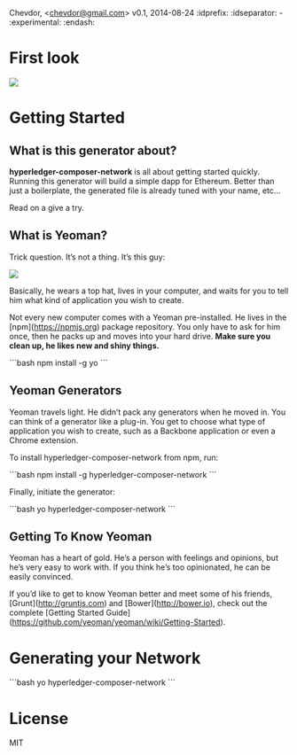 Chevdor, &lt;<chevdor@gmail.com>&gt; v0.1, 2014-08-24 :idprefix:
:idseparator: - :experimental: :endash:

First look
==========

![](https://asciinema.org/a/89762.png)

Getting Started
===============

What is this generator about?
-----------------------------

**hyperledger-composer-network** is all about getting started quickly.
Running this generator will build a simple dapp for Ethereum. Better
than just a boilerplate, the generated file is already tuned with your
name, etc…

Read on a give a try.

What is Yeoman?
---------------

Trick question. It’s not a thing. It’s this guy:

![](http://i.imgur.com/JHaAlBJ.png)

Basically, he wears a top hat, lives in your computer, and waits for you
to tell him what kind of application you wish to create.

Not every new computer comes with a Yeoman pre-installed. He lives in
the \[npm\](<https://npmjs.org>) package repository. You only have to
ask for him once, then he packs up and moves into your hard drive.
**Make sure you clean up, he likes new and shiny things.**

\`\`\`bash npm install -g yo \`\`\`

Yeoman Generators
-----------------

Yeoman travels light. He didn’t pack any generators when he moved in.
You can think of a generator like a plug-in. You get to choose what type
of application you wish to create, such as a Backbone application or
even a Chrome extension.

To install hyperledger-composer-network from npm, run:

\`\`\`bash npm install -g hyperledger-composer-network \`\`\`

Finally, initiate the generator:

\`\`\`bash yo hyperledger-composer-network \`\`\`

Getting To Know Yeoman
----------------------

Yeoman has a heart of gold. He’s a person with feelings and opinions,
but he’s very easy to work with. If you think he’s too opinionated, he
can be easily convinced.

If you’d like to get to know Yeoman better and meet some of his friends,
\[Grunt\](<http://gruntjs.com>) and \[Bower\](<http://bower.io>), check
out the complete \[Getting Started
Guide\](<https://github.com/yeoman/yeoman/wiki/Getting-Started>).

Generating your Network
=======================

\`\`\`bash yo hyperledger-composer-network \`\`\`

License
=======

MIT
